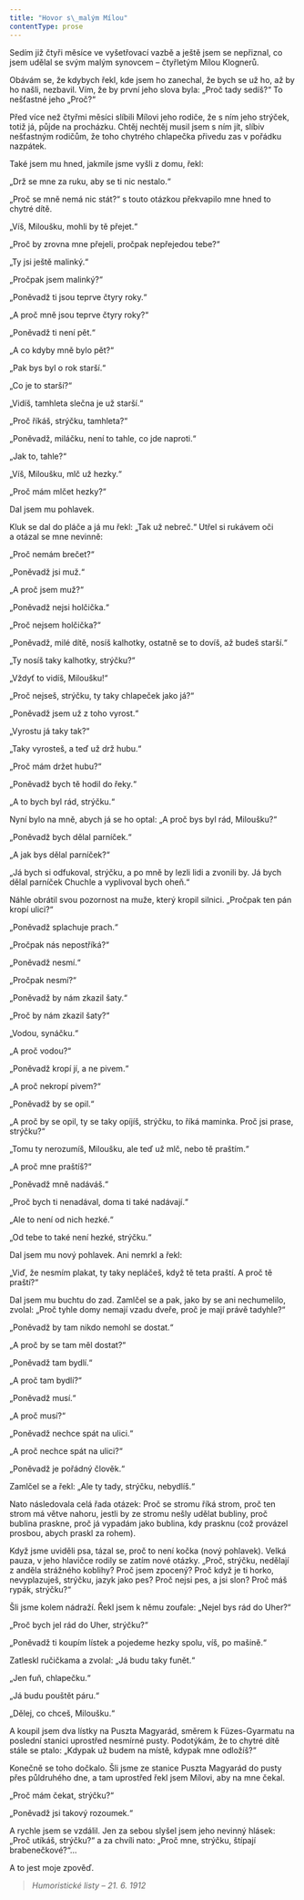 ```yaml
---
title: "Hovor s\_malým Mílou"
contentType: prose
---
```


Sedím již čtyři měsíce ve vyšetřovací vazbě a ještě jsem se nepřiznal, co jsem udělal se svým malým synovcem – čtyřletým Mílou Klognerů.

Obávám se, že kdybych řekl, kde jsem ho zanechal, že bych se už ho, až by ho našli, nezbavil. Vím, že by první jeho slova byla: „Proč tady sedíš?“ To nešťastné jeho „Proč?“

Před více než čtyřmi měsíci slíbili Mílovi jeho rodiče, že s ním jeho strýček, totiž já, půjde na procházku. Chtěj nechtěj musil jsem s ním jít, slíbiv nešťastným rodičům, že toho chytrého chlapečka přivedu zas v pořádku nazpátek.

Také jsem mu hned, jakmile jsme vyšli z domu, řekl:

„Drž se mne za ruku, aby se ti nic nestalo.“

„Proč se mně nemá nic stát?“ s touto otázkou překvapilo mne hned to chytré dítě.

„Víš, Miloušku, mohli by tě přejet.“

„Proč by zrovna mne přejeli, pročpak nepřejedou tebe?“

„Ty jsi ještě malinký.“

„Pročpak jsem malinký?“

„Poněvadž ti jsou teprve čtyry roky.“

„A proč mně jsou teprve čtyry roky?“

„Poněvadž ti není pět.“

„A co kdyby mně bylo pět?“

„Pak bys byl o rok starší.“

„Co je to starší?“

„Vidíš, tamhleta slečna je už starší.“

„Proč říkáš, strýčku, tamhleta?“

„Poněvadž, miláčku, není to tahle, co jde naproti.“

„Jak to, tahle?“

„Víš, Miloušku, mlč už hezky.“

„Proč mám mlčet hezky?“

Dal jsem mu pohlavek.

Kluk se dal do pláče a já mu řekl: „Tak už nebreč.“ Utřel si rukávem oči a otázal se mne nevinně:

„Proč nemám brečet?“

„Poněvadž jsi muž.“

„A proč jsem muž?“

„Poněvadž nejsi holčička.“

„Proč nejsem holčička?“

„Poněvadž, milé dítě, nosíš kalhotky, ostatně se to dovíš, až budeš starší.“

„Ty nosíš taky kalhotky, strýčku?“

„Vždyť to vidíš, Miloušku!“

„Proč nejseš, strýčku, ty taky chlapeček jako já?“

„Poněvadž jsem už z toho vyrost.“

„Vyrostu já taky tak?“

„Taky vyrosteš, a teď už drž hubu.“

„Proč mám držet hubu?“

„Poněvadž bych tě hodil do řeky.“

„A to bych byl rád, strýčku.“

Nyní bylo na mně, abych já se ho optal: „A proč bys byl rád, Miloušku?“

„Poněvadž bych dělal parníček.“

„A jak bys dělal parníček?“

„Já bych si odfukoval, strýčku, a po mně by lezli lidi a zvonili by. Já bych dělal parníček Chuchle a vyplivoval bych oheň.“

Náhle obrátil svou pozornost na muže, který kropil silnici. „Pročpak ten pán kropí ulici?“

„Poněvadž splachuje prach.“

„Pročpak nás nepostříká?“

„Poněvadž nesmí.“

„Pročpak nesmí?“

„Poněvadž by nám zkazil šaty.“

„Proč by nám zkazil šaty?“

„Vodou, synáčku.“

„A proč vodou?“

„Poněvadž kropí jí, a ne pivem.“

„A proč nekropí pivem?“

„Poněvadž by se opil.“

„A proč by se opil, ty se taky opíjíš, strýčku, to říká maminka. Proč jsi prase, strýčku?“

„Tomu ty nerozumíš, Miloušku, ale teď už mlč, nebo tě praštím.“

„A proč mne praštíš?“

„Poněvadž mně nadáváš.“

„Proč bych ti nenadával, doma ti také nadávají.“

„Ale to není od nich hezké.“

„Od tebe to také není hezké, strýčku.“

Dal jsem mu nový pohlavek. Ani nemrkl a řekl:

„Viď, že nesmím plakat, ty taky nepláčeš, když tě teta praští. A proč tě praští?“

Dal jsem mu buchtu do zad. Zamlčel se a pak, jako by se ani nechumelilo, zvolal: „Proč tyhle domy nemají vzadu dveře, proč je mají právě tadyhle?“

„Poněvadž by tam nikdo nemohl se dostat.“

„A proč by se tam měl dostat?“

„Poněvadž tam bydlí.“

„A proč tam bydlí?“

„Poněvadž musí.“

„A proč musí?“

„Poněvadž nechce spát na ulici.“

„A proč nechce spát na ulici?“

„Poněvadž je pořádný člověk.“

Zamlčel se a řekl: „Ale ty tady, strýčku, nebydlíš.“

Nato následovala celá řada otázek: Proč se stromu říká strom, proč ten strom má větve nahoru, jestli by ze stromu nešly udělat bubliny, proč bublina praskne, proč já vypadám jako bublina, kdy prasknu (což provázel prosbou, abych praskl za rohem).

Když jsme uviděli psa, tázal se, proč to není kočka (nový pohlavek). Velká pauza, v jeho hlavičce rodily se zatím nové otázky. „Proč, strýčku, nedělají z anděla strážného koblihy? Proč jsem zpocený? Proč když je ti horko, nevyplazuješ, strýčku, jazyk jako pes? Proč nejsi pes, a jsi slon? Proč máš rypák, strýčku?“

Šli jsme kolem nádraží. Řekl jsem k němu zoufale: „Nejel bys rád do Uher?“

„Proč bych jel rád do Uher, strýčku?“

„Poněvadž ti koupím lístek a pojedeme hezky spolu, víš, po mašině.“

Zatleskl ručičkama a zvolal: „Já budu taky funět.“

„Jen fuň, chlapečku.“

„Já budu pouštět páru.“

„Dělej, co chceš, Miloušku.“

A koupil jsem dva lístky na Puszta Magyarád, směrem k Füzes-Gyarmatu na poslední stanici uprostřed nesmírné pusty. Podotýkám, že to chytré dítě stále se ptalo: „Kdypak už budem na místě, kdypak mne odložíš?“

Konečně se toho dočkalo. Šli jsme ze stanice Puszta Magyarád do pusty přes půldruhého dne, a tam uprostřed řekl jsem Mílovi, aby na mne čekal.

„Proč mám čekat, strýčku?“

„Poněvadž jsi takový rozoumek.“

A rychle jsem se vzdálil. Jen za sebou slyšel jsem jeho nevinný hlásek: „Proč utíkáš, strýčku?“ a za chvíli nato: „Proč mne, strýčku, štípají brabenečkové?“…

A to jest moje zpověď.

> _Humoristické listy – 21. 6. 1912_
